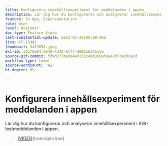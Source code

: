 ```yaml
---
title: Konfigurera innehållsexperiment för meddelanden i appen
description: Lär dig hur du konfigurerar och analyserar innehållsexperiment i A/B-testmeddelanden i appen.
feature: In App, Experimentation
role: User
level: Beginner
doc-type: Feature Video
last-substantial-update: 2023-05-26T00:00:00Z
jira: KT-13341
thumbnail: 3419898.jpeg
exl-id: a157be84-3640-43d0-8cf7-d09510a45c5e
source-git-commit: fd9d277be00449155c49b3809fe647d7342b6acd
workflow-type: tm+mt
source-wordcount: '42'
ht-degree: 0%

---
```


# Konfigurera innehållsexperiment för meddelanden i appen

Lär dig hur du konfigurerar och analyserar innehållsexperiment i A/B-testmeddelanden i appen.

>[!VIDEO](https://video.tv.adobe.com/v/3419898/?learn=on){trancript=true}
